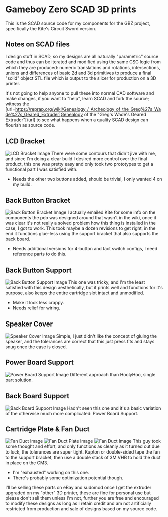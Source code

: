 # Gameboy Zero SCAD 3D prints

This is the SCAD source code for my components for the GBZ project, specifically the Kite's Circuit Sword version.

## Notes on SCAD files
I design stuff in SCAD, so my designs are all naturally "parametric" source code and thus can be iterated and modified using the same CSG logic from which they are produced: numeric translations and rotations, intersections, unions and differences of basic 2d and 3d primitives to produce a final "solid" object STL file which is output to the slicer for production on a 3D printer.

It's not going to help anyone to pull these into normal CAD software and make changes, if you want to "help", learn SCAD and fork the source; witness the [url=https://reprap.org/wiki/Genealogy_/_Archeology_of_the_Greg%27s_Wade%27s_Geared_Extruder]Genealogy of the "Greg's Wade's Geared Extruder"[/url] to see what happens when a quality SCAD design can flourish as source code.

## LCD Bracket
![LCD Bracket Image](/img/lol-lcdbracket.png)
There were some contours that didn't jive with me, and since I'm doing a clear build I desired more control over the final product, this one was pretty easy and only took two prototypes to get a functional part I was satisfied with.
 - Needs the other two buttons added, should be trivial, I only wanted 4 on my build.

## Back Button Bracket
![Back Button Bracket Image](/img/lol-backbuttonboardbracket.png)
I actually emailed Kite for some info on the components the pcb was designed around that wasn't in the wiki, once it was clear it's not really a solved problem how this thing is installed in the case, I got to work. This took maybe a dozen revisions to get right, in the end it functions glue-less using the support bracket that also supports the back board.
 - Needs additional versions for 4-button and tact switch configs, I need reference parts to do this.

## Back Button Support
![Back Button Support Image](/img/lol-bbbbsupport.png)
This one was tricky, and I'm the least satisfied with this design aesthetically, but it prints well and functions for it's purpose, also keeps the entire cartridge slot intact and unmodified.
 - Make it look less crappy.
 - Needs relief for wiring.

## Speaker Cover
![Speaker Cover Image](/img/lol-speakerretainer.png)
Simple, I just didn't like the concept of gluing the speaker, and the tolerances are correct that this just press fits and stays snug once the case is closed.

## Power Board Support
![Power Board Support Image](/img/lol-powerbracket.png)
Different approach than HoolyHoo, single part solution.

## Back Board Support
![Back Board Support Image](/img/lol-backboardbracket.png)
Hadn't seen this one and it's a basic variation of the otherwise much more complicated: Power Board Support.

## Cartridge Plate & Fan Duct
![Fan Duct Image](/img/lol-cartfanductwhole.png)
![Fan Duct Plate Image](/img/lol-cartfanductplate.png)
![Fan Duct Image](/img/lol-cartfanduct.png)
This guy took some thought and effort, and only functions as cleanly as it turned out due to luck, the tolerances are super tight. Kapton or double-sided tape the fan to the support bracket, then use a double stack of 3M VHB to hold the duct in place on the CM3.
 - I'm "exhausted" working on this one.
 - There's probably some optimization potential though.

I'll be selling these parts on eBay and sudomod once I get the extruder upgraded on my "other" 3D printer, these are fine for personal use but please don't sell them unless I'm not, further you are free and encouraged to modify these designs as long as I retain credit and am not artificially restricted from production and sale of designs based on my source code.

